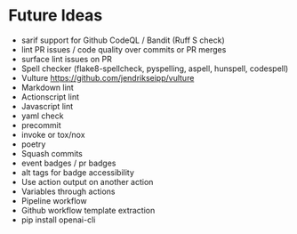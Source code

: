 # Future Ideas

- sarif support for Github CodeQL / Bandit (Ruff S check)
- lint PR issues / code quality over commits or PR merges
- surface lint issues on PR
- Spell checker (flake8-spellcheck, pyspelling, aspell, hunspell, codespell)
- Vulture https://github.com/jendrikseipp/vulture
- Markdown lint
- Actionscript lint
- Javascript lint
- yaml check
- precommit
- invoke or tox/nox
- poetry
- Squash commits
- event badges / pr badges
- alt tags for badge accessibility
- Use action output on another action
- Variables through actions
- Pipeline workflow
- Github workflow template extraction
- pip install openai-cli